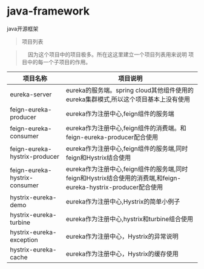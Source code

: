 # java-framework
java开源框架

>项目列表

>&nbsp;&nbsp;&nbsp;&nbsp;因为这个项目中的项目极多。所在这这里建立一个项目列表用来说明
项目中的每一个子项目的作用。

| 项目名称  | 项目说明 |
|---|---|
|eureka-server   |  eureka的服务端。spring cloud其他组件使用的eureka集群模式,所以这个项目基本上没有使用  |
|feign-eureka-producer        | eureka作为注册中心,feign组件的服务端    |
|feign-eureka-consumer|eureka作为注册中心,feign组件的消费端。和feign-eureka-producer配合使用|
|feign-eureka-hystrix-producer|eureka作为注册中心,feign组件的服务端,同时feign和Hystrix结合使用|
|feign-eureka-hystrix-consumer|eureka作为注册中心,feign组件的服务端,同时feign和Hystrix结合使用的消费端,和feign-eureka-hystrix-producer配合使用|
|hystrix-eureka-demo|eureka作为注册中心,Hystrix的简单小例子|
|hystrix-eureka-turbine|eureka作为注册中心,hystrix和turbine组合使用|
|hystrix-eureka-exception|eureka作为注册中心，Hystrix的异常说明|
|hystrix-eureka-cache|eureka作为注册中心，Hystrix的缓存使用|
